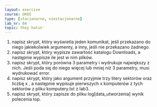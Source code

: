 ```yaml
---
layout: exercise
course: UKOS
type: [stacjonarne, niestacjonarne]
lab_nr: 04
topic: they hatin'
---
```


1. napisz skrypt, który wyświetla jeden komunikat, jeśli przekazano do niego jakiekolwiek
argumenty, a inny, jeśli nie przekazano żadnego.
2. napisz skrypt, który wypisze zawartość katalogu Downloads, a następnie wypisze ile jest w
nim plików.
3. napisz skrypt, który porówna 3 parametry i wydrukuje największy z nich. Jeśli poda się do
niego więcej lub mniej niż 3 parametry, musi wydrukować error.
4. napisz skrypt, który jako argument przyjmie trzy litery sektorów oraz liczbę x , a następnie
wypisuje pierwszych x komputerów z tych sektorów z pliku komputery.txt z lab3.
5. napisz skrypt, który zapisze do pliku log[data_utworzenia] wynik polecenia top.